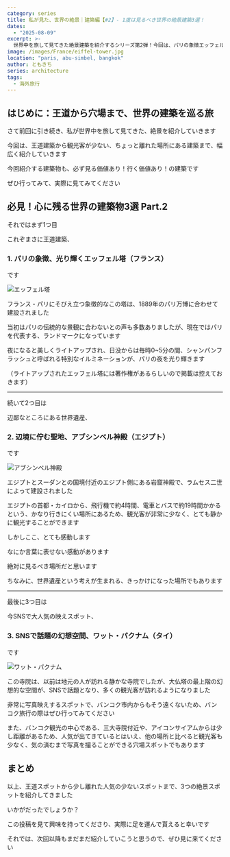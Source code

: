 ```yaml
---
category: series
title: 私が見た、世界の絶景｜建築編【#2】- 1度は見るべき世界の絶景建築3選！
dates:
  - "2025-08-09"
excerpt: >-
  世界中を旅して見てきた絶景建築を紹介するシリーズ第2弾！今回は、パリの象徴エッフェル塔、エジプトの秘境アブシンベル神殿、そしてSNSで話題のタイのワット・パクナムをピックアップ。王道の観光名所から、静かに楽しめる穴場まで、それぞれの建築が持つ特別な魅力と感動を、筆者の実体験と共にお届けします。
image: /images/France/eiffel-tower.jpg
location: "paris, abu-simbel, bangkok"
author: ともきち
series: architecture
tags:
  - 海外旅行
---
```


## はじめに：王道から穴場まで、世界の建築を巡る旅

さて前回に引き続き、私が世界中を旅して見てきた、絶景を紹介していきます

今回は、王道建築から観光客が少ない、ちょっと離れた場所にある建築まで、幅広く紹介していきます

今回紹介する建築物も、必ず見る価値あり！行く価値あり！の建築です

ぜひ行ってみて、実際に見てみてください

## 必見！心に残る世界の建築物3選 Part.2

それではまず1つ目

これぞまさに王道建築、

### 1. パリの象徴、光り輝くエッフェル塔（フランス）

です

![エッフェル塔](/images/France/eiffel-tower.jpg)

フランス・パリにそびえ立つ象徴的なこの塔は、1889年のパリ万博に合わせて建設されました

当初はパリの伝統的な景観に合わないとの声も多数ありましたが、現在ではパリを代表する、ランドマークになっています

夜になると美しくライトアップされ、日没からは毎時0~5分の間、シャンパンフラッシュと呼ばれる特別なイルミネーションが、パリの夜を光り輝きます

（ライトアップされたエッフェル塔には著作権があるらしいので掲載は控えておきます）

---

続いて2つ目は

辺鄙なところにある世界遺産、

### 2. 辺境に佇む聖地、アブシンベル神殿（エジプト）

です

![アブシンベル神殿](/images/Egypt/abusimbel-temple.jpg)

エジプトとスーダンとの国境付近のエジプト側にある岩窟神殿で、ラムセス二世によって建設されました

エジプトの首都・カイロから、飛行機で約4時間、電車とバスで約19時間かかるという、かなり行きにくい場所にあるため、観光客が非常に少なく、とても静かに観光することができます

しかしここ、とても感動します

なにか言葉に表せない感動があります

絶対に見るべき場所だと思います

ちなみに、世界遺産という考えが生まれる、きっかけになった場所でもあります

---

最後に3つ目は

今SNSで大人気の映えスポット、

### 3. SNSで話題の幻想空間、ワット・パクナム（タイ）

です

![ワット・パクナム](/images/Thai/ceiling-at-wat-pak-nam.jpg)

この寺院は、以前は地元の人が訪れる静かな寺院でしたが、大仏塔の最上階の幻想的な空間が、SNSで話題となり、多くの観光客が訪れるようになりました

非常に写真映えするスポットで、バンコク市内からもそう遠くないため、バンコク旅行の際はぜひ行ってみてください

また、バンコク観光の中心である、三大寺院付近や、アイコンサイアムからは少し距離があるため、人気が出てきているとはいえ、他の場所と比べると観光客も少なく、気の済むまで写真を撮ることができる穴場スポットでもあります

## まとめ

以上、王道スポットから少し離れた人気の少ないスポットまで、3つの絶景スポットを紹介してきました

いかがだったでしょうか？

この投稿を見て興味を持ってくださり、実際に足を運んで貰えると幸いです

それでは、次回以降もまだまだ紹介していこうと思うので、ぜひ見に来てください
